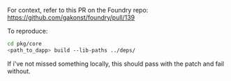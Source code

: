 For context, refer to this PR on the Foundry repo: https://github.com/gakonst/foundry/pull/139

To reproduce:
```sh
cd pkg/core
<path_to_dapp> build --lib-paths ../deps/
```

If i've not missed something locally, this should pass with the patch and fail without.
